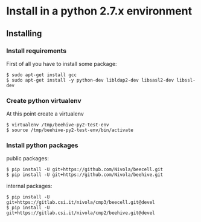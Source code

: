 # Install in a python 2.7.x environment

## Installing

### Install requirements
First of all you have to install some package:

```
$ sudo apt-get install gcc
$ sudo apt-get install -y python-dev libldap2-dev libsasl2-dev libssl-dev
```

### Create python virtualenv
At this point create a virtualenv

```
$ virtualenv /tmp/beehive-py2-test-env
$ source /tmp/beehive-py2-test-env/bin/activate
```

### Install python packages

public packages:

```
$ pip install -U git+https://github.com/Nivola/beecell.git
$ pip install -U git+https://github.com/Nivola/beehive.git
```

internal packages:

```
$ pip install -U git+https://gitlab.csi.it/nivola/cmp3/beecell.git@devel
$ pip install -U git+https://gitlab.csi.it/nivola/cmp2/beehive.git@devel
```
